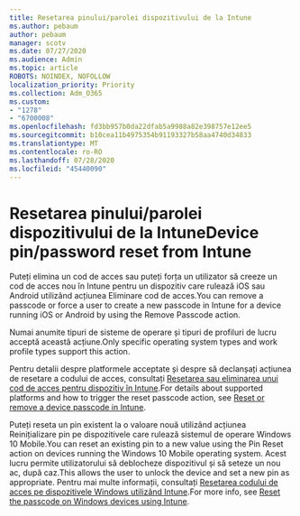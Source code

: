 ```yaml
---
title: Resetarea pinului/parolei dispozitivului de la Intune
ms.author: pebaum
author: pebaum
manager: scotv
ms.date: 07/27/2020
ms.audience: Admin
ms.topic: article
ROBOTS: NOINDEX, NOFOLLOW
localization_priority: Priority
ms.collection: Adm_O365
ms.custom:
- "1278"
- "6700008"
ms.openlocfilehash: fd3bb957b0da22dfab5a9988a82e398757e12ee5
ms.sourcegitcommit: b10cea11b4975354b91193327b58aa4740d34833
ms.translationtype: MT
ms.contentlocale: ro-RO
ms.lasthandoff: 07/28/2020
ms.locfileid: "45440090"
---
```

# <a name="device-pinpassword-reset-from-intune"></a><span data-ttu-id="23626-102">Resetarea pinului/parolei dispozitivului de la Intune</span><span class="sxs-lookup"><span data-stu-id="23626-102">Device pin/password reset from Intune</span></span>

<span data-ttu-id="23626-103">Puteți elimina un cod de acces sau puteți forța un utilizator să creeze un cod de acces nou în Intune pentru un dispozitiv care rulează iOS sau Android utilizând acțiunea Eliminare cod de acces.</span><span class="sxs-lookup"><span data-stu-id="23626-103">You can remove a passcode or force a user to create a new passcode in Intune for a device running iOS or Android by using the Remove Passcode action.</span></span>

<span data-ttu-id="23626-104">Numai anumite tipuri de sisteme de operare și tipuri de profiluri de lucru acceptă această acțiune.</span><span class="sxs-lookup"><span data-stu-id="23626-104">Only specific operating system types and work profile types support this action.</span></span>

<span data-ttu-id="23626-105">Pentru detalii despre platformele acceptate și despre să declanșați acțiunea de resetare a codului de acces, consultați [Resetarea sau eliminarea unui cod de acces pentru dispozitiv în Intune](https://docs.microsoft.com/intune/device-passcode-reset).</span><span class="sxs-lookup"><span data-stu-id="23626-105">For details about supported platforms and how to trigger the reset passcode action, see [Reset or remove a device passcode in Intune](https://docs.microsoft.com/intune/device-passcode-reset).</span></span>

<span data-ttu-id="23626-106">Puteți reseta un pin existent la o valoare nouă utilizând acțiunea Reinițializare pin pe dispozitivele care rulează sistemul de operare Windows 10 Mobile.</span><span class="sxs-lookup"><span data-stu-id="23626-106">You can reset an existing pin to a new value using the Pin Reset action on devices running the Windows 10 Mobile operating system.</span></span> <span data-ttu-id="23626-107">Acest lucru permite utilizatorului să deblocheze dispozitivul și să seteze un nou ac, după caz.</span><span class="sxs-lookup"><span data-stu-id="23626-107">This allows the user to unlock the device and set a new pin as appropriate.</span></span> <span data-ttu-id="23626-108">Pentru mai multe informații, consultați [Resetarea codului de acces pe dispozitivele Windows utilizând Intune](https://docs.microsoft.com/intune/device-windows-pin-reset).</span><span class="sxs-lookup"><span data-stu-id="23626-108">For more info, see [Reset the passcode on Windows devices using Intune](https://docs.microsoft.com/intune/device-windows-pin-reset).</span></span>